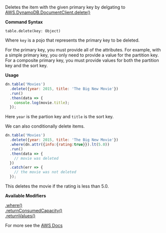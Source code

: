 Deletes the item with the given primary key by delgating to
[AWS.DynamoDB.DocumentClient.delete()](http://docs.aws.amazon.com/AWSJavaScriptSDK/latest/AWS/DynamoDB/DocumentClient.html#delete-property)

**Command Syntax**
```
table.delete(key: Object)
```

Where `key` is a pojo that represents the primary key to be deleted.

For the primary key, you must provide all of the attributes. For example, with a simple primary key, you only need to provide a value for the partition key. For a composite primary key, you must provide values for both the partition key and the sort key.

**Usage**

```javascript
dn.table('Movies')
  .delete({year: 2015, title: 'The Big New Movie'})
  .run()
  .then(data => {
    console.log(movie.title);
  });
```

Here `year` is the partion key and `title` is the sort key.

We can also conditionally delete items.

```javascript
dn.table('Movies')
  .delete({year: 2015, title: 'The Big New Movie'})
  .where(dn.attr({info:{rating:true}}).lt(5.0))
  .run()
  .then(data => {
    // movie was deleted
  })
  .catch(err => {
    // the movie was not deleted
  });
```

This deletes the movie if the rating is less than 5.0.

**Available Modifiers**

[.where()](/modifiers/pluck.md) <br>
[.returnConsumedCapacity()](/params/consumedCapacity.md) <br>
[.returnValues()]()

For more see the [AWS Docs](http://docs.aws.amazon.com/amazondynamodb/latest/APIReference/API_DeleteItem.html)